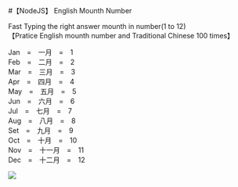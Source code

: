 #【NodeJS】 English Mounth Number

Fast Typing the right answer mounth in number(1 to 12)
</br>
【Pratice English mounth number and Traditional Chinese  100 times】
</br>

Jan　=　一月　=　1
</br>
Feb　=　二月　=　2
</br>
Mar　=　三月　=　3
</br>
Apr　=　四月　=　4
</br>
May　=　五月　=　5
</br>
Jun　=　六月　=　6
</br>
Jul　=　七月　=　7
</br>
Aug　=　八月　=　8
</br>
Set　=　九月　=　9
</br>
Oct　=　十月　=　10
</br>
Nov　=　十一月　=　11
</br>
Dec　=　十二月　=　12

<img src=https://raw.githubusercontent.com/MiCoDer/Pratice-English-Mounth-to-Number-and-Traditional-Chienese-/master/ProgramView.png>
